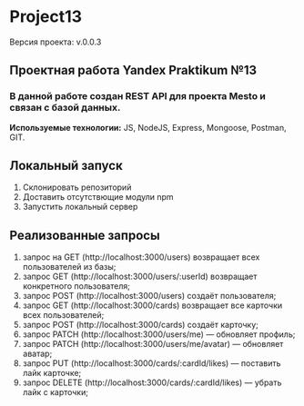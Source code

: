 # Project13

Версия проекта: v.0.0.3

## Проектная работа Yandex Praktikum №13

### В данной работе создан REST API для проекта Mesto и связан с базой данных.

__Используемые технологии:__ JS, NodeJS, Express, Mongoose, Postman, GIT.

## Локальный запуск
1. Склонировать репозиторий
2. Доставить отсутствющие модули npm
3. Запустить локальный сервер

## Реализованные запросы
1. запрос на GET (http://localhost:3000/users) возвращает всех пользователей из базы;
2. запрос GET (http://localhost:3000/users/:userId) возвращает конкретного пользователя;
3. запрос POST (http://localhost:3000/users) создаёт пользователя;
4. запрос GET (http://localhost:3000/cards) возвращает все карточки всех пользователей;
5. запрос POST (http://localhost:3000/cards) создаёт карточку;
6. запрос PATCH (http://localhost:3000/users/me) — обновляет профиль;
7. запрос PATCH (http://localhost:3000/users/me/avatar) — обновляет аватар;
8. запрос PUT (http://localhost:3000/cards/:cardId/likes) — поставить лайк карточке;
9. запрос DELETE (http://localhost:3000/cards/:cardId/likes) — убрать лайк с карточки;
